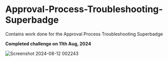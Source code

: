 # Approval-Process-Troubleshooting-Superbadge

Contains work done for the Approval Process Troubleshooting Superbadge

**Completed challenge on 11th Aug, 2024**

![Screenshot 2024-08-12 002243](https://github.com/user-attachments/assets/49d628b2-5541-48cf-b4f5-9a7620c43240)
